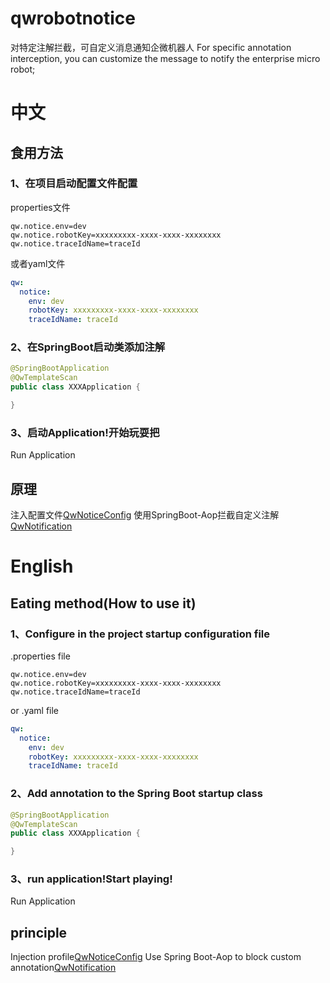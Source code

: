 # qwrobotnotice
对特定注解拦截，可自定义消息通知企微机器人
For specific annotation interception, you can customize the message to notify the enterprise micro robot;

# 中文
## 食用方法
### 1、在项目启动配置文件配置
properties文件
```properties
qw.notice.env=dev
qw.notice.robotKey=xxxxxxxxx-xxxx-xxxx-xxxxxxxx
qw.notice.traceIdName=traceId
```
或者yaml文件
```yaml
qw:
  notice:
    env: dev
    robotKey: xxxxxxxxx-xxxx-xxxx-xxxxxxxx
    traceIdName: traceId
```
### 2、在SpringBoot启动类添加注解
```java
@SpringBootApplication
@QwTemplateScan
public class XXXApplication {

}
```
### 3、启动Application!开始玩耍把
Run Application

## 原理
注入配置文件[QwNoticeConfig](src%2Fmain%2Fjava%2Fcom%2Fcnby%2Fqw%2Fconfig%2FQwNoticeConfig.java)
使用SpringBoot-Aop拦截自定义注解[QwNotification](src%2Fmain%2Fjava%2Fcom%2Fcnby%2Fqw%2Faop%2FQwNotification.java)

# English
## Eating method(How to use it)
### 1、Configure in the project startup configuration file
.properties file
```properties
qw.notice.env=dev
qw.notice.robotKey=xxxxxxxxx-xxxx-xxxx-xxxxxxxx
qw.notice.traceIdName=traceId
```
or .yaml file
```yaml
qw:
  notice:
    env: dev
    robotKey: xxxxxxxxx-xxxx-xxxx-xxxxxxxx
    traceIdName: traceId
```
### 2、Add annotation to the Spring Boot startup class
```java
@SpringBootApplication
@QwTemplateScan
public class XXXApplication {

}
```
### 3、run application!Start playing!
Run Application

## principle
Injection profile[QwNoticeConfig](src%2Fmain%2Fjava%2Fcom%2Fcnby%2Fqw%2Fconfig%2FQwNoticeConfig.java)
Use Spring Boot-Aop to block custom annotation[QwNotification](src%2Fmain%2Fjava%2Fcom%2Fcnby%2Fqw%2Faop%2FQwNotification.java)
